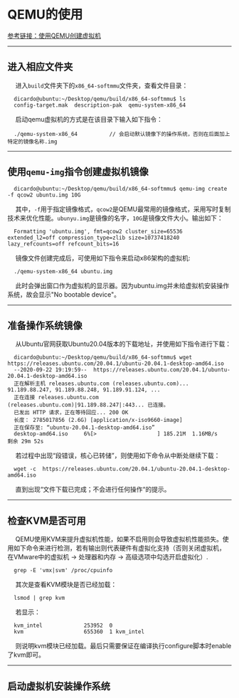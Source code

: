 # QEMU的使用

[参考链接：使用QEMU创建虚拟机](http://www.360doc.com/content/17/0531/22/6080914_658855867.shtml)

--------

## 进入相应文件夹

&emsp; 进入`build`文件夹下的`x86_64-softmmu`文件夹，查看文件目录：

```
  dicardo@ubuntu:~/Desktop/qemu/build/x86_64-softmmu$ ls
  config-target.mak  description-pak  qemu-system-x86_64
```
&emsp; 启动qemu虚拟机的方式是在该目录下输入如下指令：

```
  ./qemu-system-x86_64          // 会启动默认镜像下的操作系统，否则在后面加上特定的镜像名称.img
```

---------

## 使用`qemu-img`指令创建虚拟机镜像

```
  dicardo@ubuntu:~/Desktop/qemu/build/x86_64-softmmu$ qemu-img create -f qcow2 ubuntu.img 10G
```

&emsp; 其中，`-f`用于指定镜像格式，`qcow2`是QEMU最常用的镜像格式，采用写时复制技术来优化性能。`ubunyu.img`是镜像的名字，`10G`是镜像文件大小。输出如下：

```
  Formatting 'ubuntu.img', fmt=qcow2 cluster_size=65536 extended_l2=off compression_type=zlib size=10737418240 lazy_refcounts=off refcount_bits=16
```

&emsp; 镜像文件创建完成后，可使用如下指令来启动x86架构的虚拟机:

```
  ./qemu-system-x86_64 ubuntu.img
```

&emsp; 此时会弹出窗口作为虚拟机的显示器。因为ubuntu.img并未给虚拟机安装操作系统，故会显示"No bootable device"。

-----------

## 准备操作系统镜像

&emsp; 从Ubuntu官网获取Ubuntu20.04版本的下载地址，并使用如下指令进行下载：

```
  dicardo@ubuntu:~/Desktop/qemu/build/x86_64-softmmu$ wget https://releases.ubuntu.com/20.04.1/ubuntu-20.04.1-desktop-amd64.iso
  --2020-09-22 19:19:59--  https://releases.ubuntu.com/20.04.1/ubuntu-20.04.1-desktop-amd64.iso
  正在解析主机 releases.ubuntu.com (releases.ubuntu.com)... 91.189.88.247, 91.189.88.248, 91.189.91.124, ...
  正在连接 releases.ubuntu.com (releases.ubuntu.com)|91.189.88.247|:443... 已连接。
  已发出 HTTP 请求，正在等待回应... 200 OK
  长度： 2785017856 (2.6G) [application/x-iso9660-image]
  正在保存至: “ubuntu-20.04.1-desktop-amd64.iso”
  desktop-amd64.iso     6%[>                   ] 185.21M  1.16MB/s    剩余 29m 52s
```

&emsp; 若过程中出现“段错误，核心已转储”，则使用如下命令从中断处继续下载：

```
  wget -c  https://releases.ubuntu.com/20.04.1/ubuntu-20.04.1-desktop-amd64.iso
```

&emsp; 直到出现“文件下载已完成；不会进行任何操作“的提示。


------------

## 检查KVM是否可用

&emsp; QEMU使用KVM来提升虚拟机性能，如果不启用则会导致虚拟机性能损失。使用如下命令来进行检测，若有输出则代表硬件有虚拟化支持（否则关闭虚拟机， 在VMware中的虚拟机 -> 处理器和内存 -> 高级选项中勾选开启虚拟化）.

```
  grep -E 'vmx|svm' /proc/cpuinfo
```
&emsp; 其次是查看KVM模块是否已经加载：

```
  lsmod | grep kvm
```
&emsp; 若显示：

```
  kvm_intel             253952  0
  kvm                   655360  1 kvm_intel
```
&emsp; 则说明kvm模块已经加载。最后只需要保证在编译执行configure脚本时enable了kvm即可。

-----------

## 启动虚拟机安装操作系统












